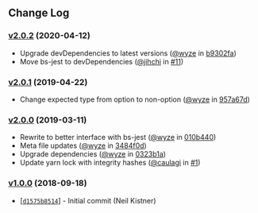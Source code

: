 ## Change Log

### [v2.0.2](https://github.com/wyze/bs-jest-dom/releases/tag/v2.0.2) (2020-04-12)

* Upgrade devDependencies to latest versions ([@wyze](https://github.com/wyze) in [b9302fa](https://github.com/wyze/bs-jest-dom/commit/b9302fa))
* Move bs-jest to devDependencies ([@jihchi](https://github.com/jihchi) in [#11](https://github.com/wyze/bs-jest-dom/pull/11))

### [v2.0.1](https://github.com/wyze/bs-jest-dom/releases/tag/v2.0.1) (2019-04-22)

* Change expected type from option to non-option ([@wyze](https://github.com/wyze) in [957a67d](https://github.com/wyze/bs-jest-dom/commit/957a67d))

### [v2.0.0](https://github.com/wyze/bs-jest-dom/releases/tag/v2.0.0) (2019-03-11)

* Rewrite to better interface with bs-jest ([@wyze](https://github.com/wyze) in [010b440](https://github.com/wyze/bs-jest-dom/commit/010b440))
* Meta file updates ([@wyze](https://github.com/wyze) in [3484f0d](https://github.com/wyze/bs-jest-dom/commit/3484f0d))
* Upgrade dependencies ([@wyze](https://github.com/wyze) in [0323b1a](https://github.com/wyze/bs-jest-dom/commit/0323b1a))
* Update yarn lock with integrity hashes ([@caulagi](https://github.com/caulagi) in [#1](https://github.com/wyze/bs-jest-dom/pull/1))

### [v1.0.0](https://github.com/wyze/bs-jest-dom/releases/tag/v1.0.0) (2018-09-18)

* [[`d1575b8514`](https://github.com/wyze/bs-jest-dom/commit/d1575b8514)] - Initial commit (Neil Kistner)
